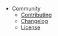 * Community
  * [Contributing](https://github.com/isxcode/react-keycap/blob/latest/CONTRIBUTING.md)
  * [Changelog](https://github.com/isxcode/react-keycap/blob/latest/CHANGELOG.md)
  * [License](https://github.com/isxcode/react-keycap/blob/latest/LICENSE)